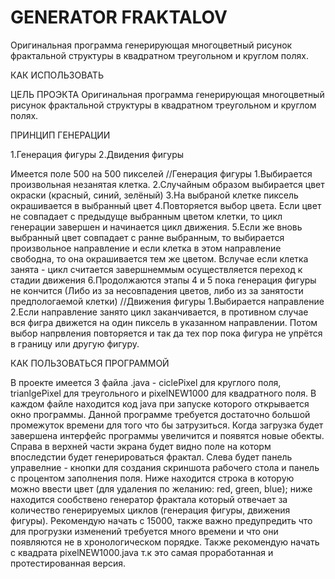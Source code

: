 # GENERATOR FRAKTALOV
Оригинальная программа генерирующая многоцветный рисунок фрактальной структуры в квадратном треугольном и круглом полях.

КАК ИСПОЛЬЗОВАТЬ

ЦЕЛЬ ПРОЭКТА
Оригинальная программа генерирующая многоцветный рисунок фрактальной структуры в квадратном треугольном и круглом полях.

ПРИНЦИП ГЕНЕРАЦИИ

1.Генерация фигуры
2.Двидения фигуры

Имеется поле 500 на 500 пикселей
//Генерация фигуры
1.Выбирается произвольная незанятая клетка. 
2.Случайным образом выбирается цвет окраски (красный, синий, зелёный) 
3.На выбраной клетке пиксель окрашивается в выбранный цвет 
4.Повторяется выбор цвета. Если цвет не совпадает с предыдуще выбранным цветом клетки, то цикл генерации завершен и начинается цикл движения. 
5.Если же вновь выбранный цвет совпадает с ранне выбранным, то выбирается произвольное направление и если клетка в этом направление свободна, то она окрашивается тем же цветом. Вслучае если клетка занята - цикл считается завершнеммым осуществляется переход к стадии  движения
6.Продолжаются этапы 4 и 5 пока генерация фигуры не кончится (Либо из за несовпадения цветов, либо из за занятости предпологаемой клетки) 
//Движения фигуры
1.Выбирается направление 
2.Если направление занято цикл заканчивается, в противном случае вся фигра движется на один пиксель в указанном направлении. Потом выбор напрвления повторяется и так да тех пор пока фигура не упрётся в границу или другую фигуру.


КАК ПОЛЬЗОВАТЬСЯ ПРОГРАММОЙ

В проекте имеется 3 файла .java - ciclePixel для круглого поля, trianlgePixel для треугольного и pixelNEW1000 для квадратного поля. В каждом файле находится код java при запуске которого открывается окно программы. Данной программе требуется достаточно большой промежуток времени для того что бы затрузиться. Когда загрузка будет завершена интерфейс программы увеличится и появятся новые обекты. Справа в верхней части экрана будет видно поле на которм впоследстии будет генерироваться фрактал. Слева будет панель управелние - кнопки для создания скриншота рабочего стола и панель с процентом заполнения поля. Ниже находится строка в которую можно ввести цвет (для удаления по желанию: red, green, blue); ниже находится сообствено генератор фрактала который отвечает за количество генерируемых циклов (генерация фигуры, движения фигуры). Рекомендую начать с 15000, также важно предупредить что для прогрузки изменений требуется много времени и что они появляются не в хронологическом порядке. Также рекомендую начать с квадрата pixelNEW1000.java т.к это самая проработанная и протестированная версия.
